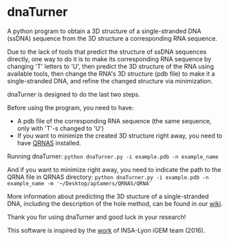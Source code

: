 # dnaTurner
A python program to obtain a 3D structure of a single-stranded DNA (ssDNA) sequence from the 3D structure a corresponding RNA sequence.

Due to the lack of tools that predict the structure of ssDNA sequences directly, one way to do it is to make its corresponding RNA sequence by changing 'T' letters to 'U', then predict the 3D structure of the RNA using available tools, then change the RNA's 3D structure (pdb file) to make it a single-stranded DNA, and refine the changed structure via minimization. 

dnaTurner is designed to do the last two steps.

Before using the program, you need to have:
  - A pdb file of the corresponding RNA sequence (the same sequence, only with 'T'-s changed to 'U')
  - If you want to minimize the created 3D structure right away, you need to have [QRNAS](http://genesilico.pl/software/stand-alone/qrnas) installed.
  
Running dnaTurner:
  `python dnaTurner.py -i example.pdb -n example_name`
  
And if you want to minimize right away, you need to indicate the path to the QRNA file in QRNAS directory:
  `python dnaTurner.py -i example.pdb -n example_name -m '~/Desktop/aptamers/QRNAS/QRNA'`
  
More information about predicting the 3D stucture of a single-stranded DNA, including the description of the hole method, can be found in our [wiki](wikk_igem_kz.com). 

Thank you for using dnaTurner and good luck in your research!

This software is inspired by the [work](https://github.com/iGEM-NU-Kazakhstan/dnaTurner) of INSA-Lyon iGEM team (2016).
